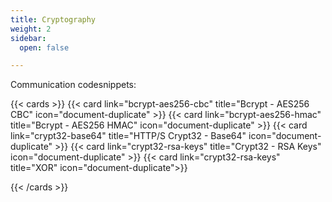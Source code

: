 ```yaml
---
title: Cryptography
weight: 2
sidebar:
  open: false

---
```


Communication codesnippets:

<!--more-->

{{< cards >}}
  {{< card link="bcrypt-aes256-cbc" title="Bcrypt - AES256 CBC" icon="document-duplicate" >}}
  {{< card link="bcrypt-aes256-hmac" title="Bcrypt - AES256 HMAC" icon="document-duplicate" >}}
  {{< card link="crypt32-base64" title="HTTP/S Crypt32 - Base64" icon="document-duplicate" >}}
  {{< card link="crypt32-rsa-keys" title="Crypt32 - RSA Keys" icon="document-duplicate" >}}
  {{< card link="crypt32-rsa-keys" title="XOR" icon="document-duplicate">}}

{{< /cards >}}